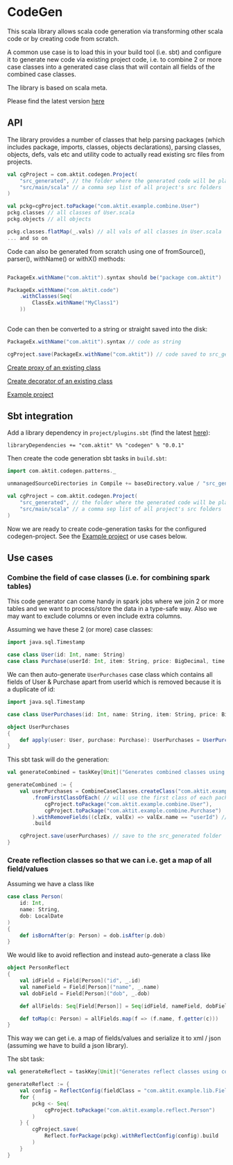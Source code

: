 # CodeGen
This scala library allows scala code generation via transforming other scala code
or by creating code from scratch.

A common use case is to load this in your build tool (i.e. sbt) and configure it
to generate new code via existing project code, i.e. to combine 2 or more case classes
into a generated case class that will contain all fields of the combined case classes.

The library is based on scala meta.

Please find the latest version [here](https://search.maven.org/search?q=g:io.github.kostaskougios)

## API

The library provides a number of classes that help parsing packages (which includes 
package, imports, classes, objects declarations), parsing classes, objects, defs, vals 
etc and utility code to actually read existing src files from projects.

```scala
val cgProject = com.aktit.codegen.Project(
	"src_generated", // the folder where the generated code will be placed
	"src/main/scala" // a comma sep list of all project's src folders
)

val pckg=cgProject.toPackage("com.aktit.example.combine.User")
pckg.classes // all classes of User.scala
pckg.objects // all objects

pckg.classes.flatMap(_.vals) // all vals of all classes in User.scala
... and so on
```

Code can also be generated from scratch using one of fromSource(), parser(), withName() or withX() 
methods:

```scala

PackageEx.withName("com.aktit").syntax should be("package com.aktit")

PackageEx.withName("com.aktit.code")
    .withClasses(Seq(
        ClassEx.withName("MyClass1")    
    ))
    

```

Code can then be converted to a string or straight saved into the disk:

```scala
PackageEx.withName("com.aktit").syntax // code as string

cgProject.save(PackageEx.withName("com.aktit")) // code saved to src_generated/com/aktit
```
[Create proxy of an existing class](codegen/src/main/scala/com/aktit/codegen/patterns/Proxy.scala)

[Create decorator of an existing class](codegen/src/main/scala/com/aktit/codegen/patterns/Decorator.scala)

[Example project](example/) 

## Sbt integration

Add a library dependency in `project/plugins.sbt` (find the latest [here](https://search.maven.org/search?q=g:io.github.kostaskougios)):

```
libraryDependencies += "com.aktit" %% "codegen" % "0.0.1"
```

Then create the code generation sbt tasks in `build.sbt`:

```scala
import com.aktit.codegen.patterns._

unmanagedSourceDirectories in Compile += baseDirectory.value / "src_generated"

val cgProject = com.aktit.codegen.Project(
	"src_generated", // the folder where the generated code will be placed
	"src/main/scala" // a comma sep list of all project's src folders
)

``` 

Now we are ready to create code-generation tasks for the configured codegen-project. See
the [Example project](example/) or use cases below.

## Use cases

### Combine the field of case classes (i.e. for combining spark tables)

This code generator can come handy in spark jobs where we join 2 or more tables and we want
to process/store the data in a type-safe way. Also we may want to exclude columns or even
include extra columns.

Assuming we have these 2 (or more) case classes:

```scala
import java.sql.Timestamp

case class User(id: Int, name: String)
case class Purchase(userId: Int, item: String, price: BigDecimal, time: Timestamp)
```

We can then auto-generate `UserPurchases` case class which contains all fields of User & Purchase 
apart from userId which is removed because it is a duplicate of id:

```scala
import java.sql.Timestamp

case class UserPurchases(id: Int, name: String, item: String, price: BigDecimal, time: Timestamp)

object UserPurchases
{
	def apply(user: User, purchase: Purchase): UserPurchases = UserPurchases(user.id, user.name, purchase.item, purchase.price, purchase.time)
}
``` 

This sbt task will do the generation:

```scala
val generateCombined = taskKey[Unit]("Generates combined classes using codegen")

generateCombined := {
	val userPurchases = CombineCaseClasses.createClass("com.aktit.example.combine", "UserPurchases")
		.fromFirstClassOfEach( // will use the first class of each package below:
			cgProject.toPackage("com.aktit.example.combine.User"),
			cgProject.toPackage("com.aktit.example.combine.Purchase")
		).withRemoveFields((clzEx, valEx) => valEx.name == "userId") // remove userId because it is a duplicate of user.id
		.build

	cgProject.save(userPurchases) // save to the src_generated folder
}

```

### Create reflection classes so that we can i.e. get a map of all field/values

Assuming we have a class like

```scala
case class Person(
	id: Int,
	name: String,
	dob: LocalDate
)
{
	def isBornAfter(p: Person) = dob.isAfter(p.dob)
}
```

We would like to avoid reflection and instead auto-generate a class like

```scala
object PersonReflect
{
	val idField = Field[Person]("id", _.id)
	val nameField = Field[Person]("name", _.name)
	val dobField = Field[Person]("dob", _.dob)

	def allFields: Seq[Field[Person]] = Seq(idField, nameField, dobField)

	def toMap(c: Person) = allFields.map(f => (f.name, f.getter(c)))
}
```

This way we can get i.e. a map of fields/values and serialize it to xml / json (assuming we
have to build a json library).

The sbt task:

```scala
val generateReflect = taskKey[Unit]("Generates reflect classes using codegen")

generateReflect := {
	val config = ReflectConfig(fieldClass = "com.aktit.example.lib.Field")
	for {
		pckg <- Seq(
			cgProject.toPackage("com.aktit.example.reflect.Person")
		)
	} {
		cgProject.save(
			Reflect.forPackage(pckg).withReflectConfig(config).build
		)
	}
}
```